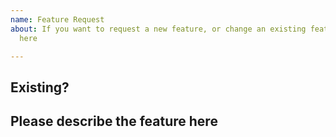 ```yaml
---
name: Feature Request
about: If you want to request a new feature, or change an existing feature, do it
  here

---
```


Existing?
---------
Please describe the feature here
-----------------------------------
